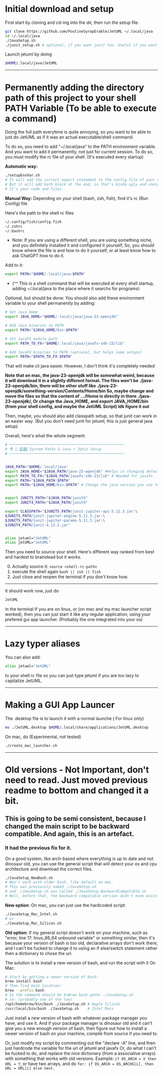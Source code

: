 # Initial download and setup

First start by cloning and cd-ing into the dir, then run the setup file.

```bash
git clone https://github.com/PoutineSyropErable/JetUML ~/.local/java
cd ~/.local/java
./JavaSetup.sh
./junit_setup.sh # optional, if you want junit too. Useful if you want to go full java cli
```

Launch jetuml by doing

```bash
$HOME/.local/java/JetUML
```

---

# Permanently adding the directory path of this project to your shell PATH Variable (To be able to execute a command)

Doing the full path everytime is quite annoying, so you want to be able to just do JetUML as if it was an actual executable/shell command.

To do so, you need to add "~/.local/java" to the PATH environment variable. And you want to add it permanently, not just for current session.
To do so, you must modify the rc file of your shell. (It's executed every startup)

**Automatic way:**

```bash
./setupEnvVar.sh
# It will add the correct export statement to the config file of your current shell.
# But it will add both block at the end, so that's kinda ugly and unorganised. But if you don't regularly modify it, who cares.
# It's your code and files.
```

**Manual Way:**
Depending on your shell (bash, zsh, fish), find it's rc (Run Config) file

Here's the path to the shell rc files

```bash
~/.config/fish/config.fish
~/.zshrc
~/.bashrc
```

- Note: If you are using a different shell, you are using something niche, and you definitely installed it and configured it yourself,
  So, you should know where the file is and how to do it yourself, or at least know how to ask ChatGPT how to do it.

Add to it:

```bash
export PATH="$HOME/.local/java:$PATH"
```

- (^^ This is a shell command that will be executed at every shell startup, adding ~/.local/java to the place where it searchs for programs)

Optional, but should be done:
You should also add these environment variable to your shell permanently by adding:

```bash
# Set Java Home
export JAVA_HOME="$HOME/.local/java/java-23-openjdk"

# Add Java binaries to PATH
export PATH="$JAVA_HOME/bin:$PATH"

# Set JavaFX module path
export PATH_TO_FX="$HOME/.local/java/javafx-sdk-23/lib"

# Add JavaFX binaries to PATH (optional, but helps some setups)
export PATH="$PATH_TO_FX:$PATH"
```

That will make cli java easier. However, I don't think it's completely needed

**Note that on mac, the java-23-openjdk will be somewhat weird, because it will download it in a slightly different format.
The files won't be ./java-23-openjdk/bin, there will be other stuff like ./java-23-openjdk/something-version/Contents/Home/bin
So, maybe change and move the files so that the content of .../Home is directly in there ./java-23-openjdk/,
Or change the Java_HOME, and export JAVA_HOME/bin (from your shell config, and maybe the JetUML Script)
Idk figure it out**

Then, maybe, you should also add classpath setup, so that junit can work in an easier way. (But you don't need junit for jetuml, this is just
general java setup)

Overall, here's what the whole segment:

```bash
# ─────────────────────────────────────────────────────
# 🌎 🔧 1️⃣0️⃣ System Paths & Java + JUnit Setup
# ─────────────────────────────────────────────────────


JAVA_PATH="$HOME/.local/java"
export JAVA_HOME="$JAVA_PATH/java-23-openjdk" #Helps in changing default java
export PATH_TO_FX="$JAVA_PATH/javafx-sdk-23/lib" # Needed for javafx
export PATH="$JAVA_PATH:$PATH"
export PATH="$JAVA_HOME/bin:$PATH" # Change the java version you use to java23 I downloaded


export JUNIT5_PATH="$JAVA_PATH/junit5"
export JUNIT4_PATH="$JAVA_PATH/junit4"

export CLASSPATH="$JUNIT5_PATH/junit-jupiter-api-5.11.3.jar:\
$JUNIT5_PATH/junit-jupiter-engine-5.11.3.jar:\
$JUNIT5_PATH/junit-jupiter-params-5.11.3.jar:\
$JUNIT4_PATH/junit-4.13.2.jar"


alias jetuml="JetUML"
alias jetUML="JetUML"
```

Then you need to source your shell. Here's different way ranked from best and hardest to braindead but it works.

0. Actually source it: `source <shell-rc-path>`
1. execute the shell again `bash || zsh || fish`
2. Just close and reopen the terminal if you don't know how.

---

It should work now, just do

```bash
JetUML
```

in the terminal
If you are on linux, or (on mac and my mac launcher script worked), then you can just start it like any regular application,
using your prefered gui app launcher. (Probably the one integrated into your os)

---

# Lazy typer aliases

You can also add:

```bash
alias jetuml="JetUML"
```

to your shell rc file so you can just type jetuml if you are too lazy to capitalize JetUML.

---

# Making a GUI App Launcer

The .desktop file is to launch it with a normal launche ( For linux only)

```bash
mv ./JetUML.desktop $HOME/.local/share/applications/JetUML.desktop
```

On mac, do (Experimental, not tested)

```bash
./create_mac_launcher.sh
```

---

# Old versions - Not Important, don't need to read. Just moved previous readme to bottom and changed it a bit.

## This is going to be semi consistent, because I changed the main script to be backward compatible. And again, this is an artefact.

### It had the previous fix for it.

On a good system, like arch-based where everything is up to date and not dinosaur old,
you can use the general script that will detect your os and cpu architecture and download the correct files.

```bash
./JavaSetup_NewBash.sh
# Won't work with older bash, like default on mac.
# This was previously named ./JavaSetup.sh
# and ./JavaSetup.sh was called ./JavaSetup_BackwardCompatible.sh
# Well, before that, the backward compatible version didn't even exist
```

**New option**:
On mac, you can just use the hardcoded script:

```bash
./JavaSetup_Mac_Intel.sh
# or
./JavaSetup_Mac_Silicon.sh
```

**Old option**:
If my general script doesn't work on your machine, such as
"error, line 17: linux_86_64 unbound variable" or something similar, then it's because your version of
bash is too old, declarative arrays don't work there, and I can't be fucked to change it to using an if else/switch statement
rather then a dictionary to chose the url.

The solution is to install a new version of bash, and run the script with it
On Mac:

```bash
# Start by getting a newer version of bash:
brew install bash
# Then find bash location:
brew --prefix bash
# So the command should be $<Brew bash path> ./JavaSetup.sh
# ie: (probably one of the two)
/opt/homebrew/bin/bash ./JavaSetup.sh # Apple Silicon
/usr/local/bin/bash ./JavaSetup.sh    # Intel Macs
```

Just install a new version of bash with whatever package manager you have, and use it.
And if your package manager is dinosaur old and it can't give you a new enough version of bash,
then figure out how to install a newer version of bash on your machine, compile from source if you need to.

Or, just modify my script by commenting out the "declare -A" line, and then just hardcode the variable for the url of jetuml and javafx
Or, do what I can't be fucked to do, and replace the nice dictionary (from a associative arrays) with something that works with old versions.
Example:
`if OS_ARCH = X then URL = Y`, or have two arrays, and do `for: if OS_ARCH = OS_ARCHS[i], then URL = URL[i] else next.`
